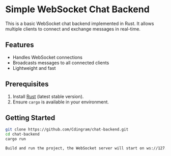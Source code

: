 # Simple WebSocket Chat Backend

This is a basic WebSocket chat backend implemented in Rust. It allows multiple clients to connect and exchange messages in real-time.

## Features

- Handles WebSocket connections
- Broadcasts messages to all connected clients
- Lightweight and fast

## Prerequisites

1. Install [Rust](https://www.rust-lang.org/tools/install) (latest stable version).
2. Ensure `cargo` is available in your environment.

## Getting Started
   ```bash
   git clone https://github.com/Cdingram/chat-backend.git
   cd chat-backend
   cargo run

Build and run the project, the WebSocket server will start on ws://127.0.0.1:8080/ws/. You can connect to it using any WebSocket client or the given index.html to test.
